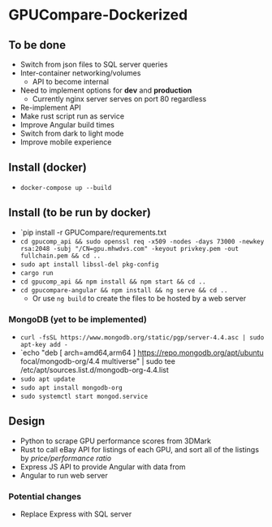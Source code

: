 # GPUCompare-Dockerized

## To be done

- Switch from json files to SQL server queries
- Inter-container networking/volumes
	- API to become internal
- Need to implement options for **dev** and **production**
	- Currently nginx server serves on port 80 regardless
- Re-implement API
- Make rust script run as service
- Improve Angular build times
- Switch from dark to light mode
- Improve mobile experience

## Install (docker)

- `docker-compose up --build`

## Install (to be run by docker)

- `pip install -r GPUCompare/requrements.txt
- `cd gpucomp_api && sudo openssl req -x509 -nodes -days 73000 -newkey rsa:2048 -subj "/CN=gpu.mhwdvs.com" -keyout privkey.pem -out fullchain.pem && cd ..`
- `sudo apt install libssl-del pkg-config`
- `cargo run`
- `cd gpucomp_api && npm install && npm start && cd ..`
- `cd gpucompare-angular && npm install && ng serve && cd ..`
	- Or use `ng build` to create the files to be hosted by a web server


### MongoDB (yet to be implemented)

- `curl -fsSL https://www.mongodb.org/static/pgp/server-4.4.asc | sudo apt-key add -`
- `echo "deb [ arch=amd64,arm64 ] https://repo.mongodb.org/apt/ubuntu focal/mongodb-org/4.4 multiverse" | sudo tee /etc/apt/sources.list.d/mongodb-org-4.4.list
- `sudo apt update`
- `sudo apt install mongodb-org`
- `sudo systemctl start mongod.service`


## Design

- Python to scrape GPU performance scores from 3DMark
- Rust to call eBay API for listings of each GPU, and sort all of the listings by *price/performance ratio*
- Express JS API to provide Angular with data from 
- Angular to run web server

### Potential changes

- Replace Express with SQL server

